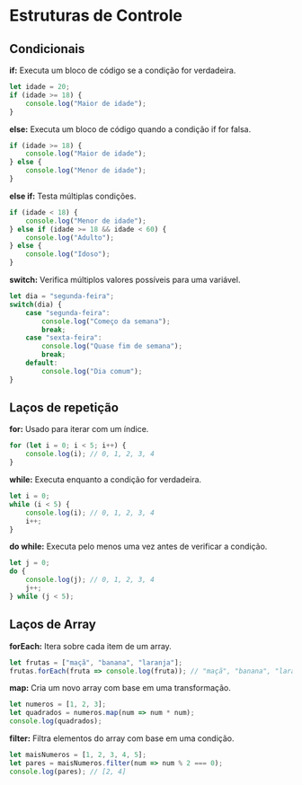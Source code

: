 # Estruturas de Controle

## Condicionais

**if:** Executa um bloco de código se a condição for verdadeira.
```javascript
let idade = 20;
if (idade >= 18) {
    console.log("Maior de idade");
}
```

**else:** Executa um bloco de código quando a condição if for falsa.
```javascript
if (idade >= 18) {
    console.log("Maior de idade");
} else {
    console.log("Menor de idade");
}
```

**else if:** Testa múltiplas condições.
```javascript
if (idade < 18) {
    console.log("Menor de idade");
} else if (idade >= 18 && idade < 60) {
    console.log("Adulto");
} else {
    console.log("Idoso");
}
```

**switch:** Verifica múltiplos valores possíveis para uma variável.
```javascript
let dia = "segunda-feira";
switch(dia) {
    case "segunda-feira":
        console.log("Começo da semana");
        break;
    case "sexta-feira":
        console.log("Quase fim de semana");
        break;
    default:
        console.log("Dia comum");
}
```

## Laços de repetição

**for:** Usado para iterar com um índice.
```javascript
for (let i = 0; i < 5; i++) {
    console.log(i); // 0, 1, 2, 3, 4
}
```

**while:** Executa enquanto a condição for verdadeira.
```javascript
let i = 0;
while (i < 5) {
    console.log(i); // 0, 1, 2, 3, 4
    i++;
}
```

**do while:** Executa pelo menos uma vez antes de verificar a condição.
```javascript
let j = 0;
do {
    console.log(j); // 0, 1, 2, 3, 4
    j++;
} while (j < 5);
```

## Laços de Array

**forEach:** Itera sobre cada item de um array.
```javascript
let frutas = ["maçã", "banana", "laranja"];
frutas.forEach(fruta => console.log(fruta)); // "maçã", "banana", "laranja"
```

**map:** Cria um novo array com base em uma transformação.
```javascript
let numeros = [1, 2, 3];
let quadrados = numeros.map(num => num * num);
console.log(quadrados);
```

**filter:** Filtra elementos do array com base em uma condição.
```javascript
let maisNumeros = [1, 2, 3, 4, 5];
let pares = maisNumeros.filter(num => num % 2 === 0);
console.log(pares); // [2, 4]
```
